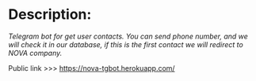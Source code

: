 Description:
=

_Telegram bot for get user contacts. You can send phone number, and 
we will check it in our database, if this is the first contact we will redirect to NOVA company._

Public link >>> https://nova-tgbot.herokuapp.com/

